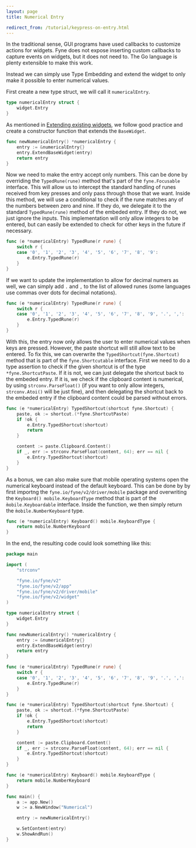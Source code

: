 ```yaml
---
layout: page
title: Numerical Entry

redirect_from: /tutorial/keypress-on-entry.html
---
```


In the traditional sense, GUI programs have used callbacks to customize actions for widgets. Fyne does not expose inserting custom callbacks to capture events on widgets, but it does not need to. The Go language is plenty extensible to make this work.

Instead we can simply use Type Embedding and extend the widget to only make it possible to enter numerical values.

First create a new type struct, we will call it `numericalEntry`.

```go
type numericalEntry struct {
    widget.Entry
}
```

As mentioned in [Extending existing widgets](https://developer.fyne.io/tutorial/extending-widgets), we follow good practice and create a constructor function that extends the `BaseWidget`.

```go
func newNumericalEntry() *numericalEntry {
    entry := &numericalEntry{}
    entry.ExtendBaseWidget(entry)
    return entry
}
```

Now we need to make the entry accept only numbers. This can be done by overriding the `TypedRune(rune)` method that's part of the `fyne.Focusable` interface.
This will allow us to intercept the standard handling of runes received from key presses and only pass through those that we want.
Inside this method, we will use a conditional to check if the rune matches any of the numbers between zero and nine. If they do, we delegate it to the standard `TypedRune(rune)` method of the embeded entry. If they do not, we just ignore the inputs.
This implementation will only allow integers to be entered, but can easily be extended to check for other keys in the future if necessary.

```go
func (e *numericalEntry) TypedRune(r rune) {
	switch r {
	case '0', '1', '2', '3', '4', '5', '6', '7', '8', '9':
		e.Entry.TypedRune(r)
	}
}
```

If we want to update the implementation to allow for decimal numers as well, we can simply add `.` and `,` to the list of allowed runes (some languages use commas over dots for decimal notations).

```go
func (e *numericalEntry) TypedRune(r rune) {
	switch r {
	case '0', '1', '2', '3', '4', '5', '6', '7', '8', '9', '.', ',':
		e.Entry.TypedRune(r)
	}
}
```

With this, the entry now only allows the user to enter numerical values when keys are pressed. However, the paste shortcut will still allow text to be entered.
To fix this, we can overwrite the `TypedShortcut(fyne.Shortcut)` method that is part of the `fyne.Shortcutable` interface.
First we need to do a type assertion to check if the given shortcut is of the type `*fyne.ShortcutPaste`. If it is not, we can just delegate the shortcut back to the embeded entry.
If it is, we check if the clipboard content is numerical, by using `strconv.ParseFloat()` (if you want to only allow integers, `strconv.Atoi()` will be just fine), and then delegating the shortcut back to the embeded entry if the clipboard content could be parsed without errors.

```go
func (e *numericalEntry) TypedShortcut(shortcut fyne.Shortcut) {
	paste, ok := shortcut.(*fyne.ShortcutPaste)
	if !ok {
		e.Entry.TypedShortcut(shortcut)
		return
	}

	content := paste.Clipboard.Content()
	if _, err := strconv.ParseFloat(content, 64); err == nil {
		e.Entry.TypedShortcut(shortcut)
	}
}
```

As a bonus, we can also make sure that mobile operating systems open the numerical keyboard instead of the default keyboard. This can be done by by first importng the `fyne.io/fyne/v2/driver/mobile` package and overwriting the `Keyboard() mobile.KeyboardType` method that is part of the `m̀obile.Keyboardable` interface. Inside the function, we then simply return the `m̀obile.NumberKeyboard` type.

```go
func (e *numericalEntry) Keyboard() mobile.KeyboardType {
	return mobile.NumberKeyboard
}
```

In the end, the resulting code could look something like this:

```go
package main

import (
	"strconv"

	"fyne.io/fyne/v2"
	"fyne.io/fyne/v2/app"
	"fyne.io/fyne/v2/driver/mobile"
	"fyne.io/fyne/v2/widget"
)

type numericalEntry struct {
	widget.Entry
}

func newNumericalEntry() *numericalEntry {
	entry := &numericalEntry{}
	entry.ExtendBaseWidget(entry)
	return entry
}

func (e *numericalEntry) TypedRune(r rune) {
	switch r {
	case '0', '1', '2', '3', '4', '5', '6', '7', '8', '9', '.', ',':
		e.Entry.TypedRune(r)
	}
}

func (e *numericalEntry) TypedShortcut(shortcut fyne.Shortcut) {
	paste, ok := shortcut.(*fyne.ShortcutPaste)
	if !ok {
		e.Entry.TypedShortcut(shortcut)
		return
	}

	content := paste.Clipboard.Content()
	if _, err := strconv.ParseFloat(content, 64); err == nil {
		e.Entry.TypedShortcut(shortcut)
	}
}

func (e *numericalEntry) Keyboard() mobile.KeyboardType {
	return mobile.NumberKeyboard
}

func main() {
	a := app.New()
	w := a.NewWindow("Numerical")

	entry := newNumericalEntry()

	w.SetContent(entry)
	w.ShowAndRun()
}

```

